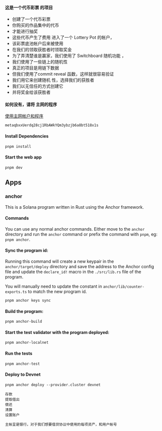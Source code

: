 #### 这是一个代币彩票 的项目
- 创建了一个代币彩票
- 你购买的作品集中的代币
- 才能进行抽奖
- 这些代币产生了费用 进入了一个 Lottery Pot 的帐户，
- 该彩票底池帐户后来被使用
- 在我们的领取获胜者时领取奖金
- 为了弄清楚谁是赢家，我们使用了 Switchboard 随机功能 ，
- 我们使用了一些链上的随机性
- 真正的项目是用链下数据 
- 但我们使用了commit reveal 函数，这样就很容易验证
- 我们用它来创建随机 性，选择我们的获胜者
- 我们以无信任的方式创建它
- 并将奖金给该获胜者


#### 如何没有，请将 主网的程序 
[使用主网帐户和程序](https://solana.com/zh/developers/cookbook/development/using-mainnet-accounts-programs)
```
metaqbxxUerdq28cj1RbAWkYQm3ybzjb6a8bt518x1s

```


#### Install Dependencies

```shell
pnpm install
```

#### Start the web app

```
pnpm dev
```

## Apps

### anchor

This is a Solana program written in Rust using the Anchor framework.

#### Commands

You can use any normal anchor commands. Either move to the `anchor` directory and run the `anchor` command or prefix the
command with `pnpm`, eg: `pnpm anchor`.

#### Sync the program id:

Running this command will create a new keypair in the `anchor/target/deploy` directory and save the address to the
Anchor config file and update the `declare_id!` macro in the `./src/lib.rs` file of the program.

You will manually need to update the constant in `anchor/lib/counter-exports.ts` to match the new program id.

```shell
pnpm anchor keys sync
```

#### Build the program:

```shell
pnpm anchor-build
```

#### Start the test validator with the program deployed:

```shell
pnpm anchor-localnet
```

#### Run the tests

```shell
pnpm anchor-test
```

#### Deploy to Devnet

```shell
pnpm anchor deploy --provider.cluster devnet
```





```
存款
提取借出
偿还
清算
设置账户
```

```
主帐呈是银行，对于我们想要借贷协议中使用的每项资产，和用户帐号
```